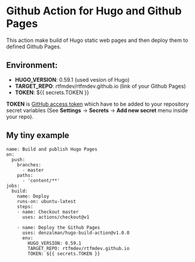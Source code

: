 # Github Action for Hugo and Github Pages

This action make build of Hugo static web pages and then deploy them to defined Github Pages.

## Environment:

- **HUGO_VERSION**: 0.59.1 (used vesion of Hugo)
- **TARGET_REPO**: rtfmdev/rtfmdev.github.io (link of your Github Pages)
- **TOKEN**: ${{ secrets.TOKEN }}

**TOKEN** is [GitHub access token](https://help.github.com/en/github/authenticating-to-github/creating-a-personal-access-token-for-the-command-line#creating-a-token) which have to be added to your repository secret variables (See **Settings** -> **Secrets** -> **Add new secret** menu inside your repo).

##  My tiny example
```
name: Build and publish Hugo Pages
on:
  push:
    branches:
      - master
    paths:
      - 'content/**'
jobs:
  build:
    name: Deploy
    runs-on: ubuntu-latest
    steps:
    - name: Checkout master
      uses: actions/checkout@v1

    - name: Deploy the Github Pages
      uses: denzalman/hugo-build-action@v1.0.0
      env:
        HUGO_VERSION: 0.59.1
        TARGET_REPO: rtfmdev/rtfmdev.github.io
        TOKEN: ${{ secrets.TOKEN }}
```

